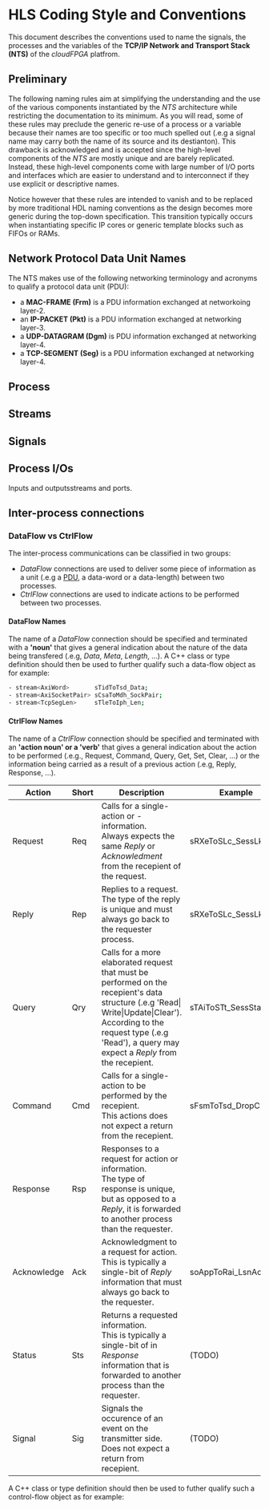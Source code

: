 # HLS Coding Style and Conventions
This document describes the conventions used to name the signals, the processes and the variables of the **TCP/IP Network and Transport Stack (NTS)** of the *cloudFPGA* platfrom.  

## Preliminary
The following naming rules aim at simplifying the understanding and the use of the various components instantiated by the *NTS* architecture while restricting the documentation to its minimum. 
As you will read, some of these rules may preclude the generic re-use of a process or a variable because their names are too specific or too much spelled out (.e.g a signal name may carry both the name  of its source and its destianton). 
This drawback is acknowledged and is accepted since the high-level components of the *NTS* are mostly unique and are barely replicated. 
Instead, these high-level components come with large number of I/O ports and interfaces which are easier to understand and to interconnect if they use explicit or descriptive names.

Notice however that these rules are intended to vanish and to be replaced by more traditional HDL naming conventions as the design becomes more generic during the top-down specification. 
This transition typically occurs when instantiating specific IP cores or generic template blocks such as FIFOs or RAMs.

## <a name="pdu"></a>Network Protocol Data Unit Names
The NTS makes use of the following networking terminology and acronyms to qualify a protocol data unit (PDU):
- a **MAC-FRAME (Frm)** is a PDU information exchanged at networkoing layer-2.
- an **IP-PACKET (Pkt)** is a PDU information exchanged at networking layer-3.
- a **UDP-DATAGRAM (Dgm)** is PDU information exchanged at networking layer-4.
- a **TCP-SEGMENT (Seg)** is a PDU information exchanged at networking layer-4.

## Process

## Streams

## Signals

## Process I/Os
Inputs and outputsstreams and ports.

## Inter-process connections

### DataFlow vs CtrlFlow
The inter-process communications can be classified in two groups:
- *DataFlow* connections are used to deliver some piece of information as a unit (.e.g a [PDU](#pdu), a data-word or a data-length) between two processes.
- *CtrlFlow* connections are used to indicate actions to be performed between two processes.

#### DataFlow Names

The name of a *DataFlow* connection should be specified and terminated with a **'noun'** that gives a general indication about the nature of the data being transfered (.e.g, *Data*, *Meta*, *Length*, ...). A C++ class or type definition should then be used to further qualify such a data-flow object as for example:
```bash 
- stream<AxiWord>       sTidToTsd_Data;
- stream<AxiSocketPair> sCsaToMdh_SockPair;
- stream<TcpSegLen>     sTleToIph_Len;
```

#### CtrlFlow Names
The name of a *CtrlFlow* connection should be specified and terminated with an **'action noun' or a 'verb'** that gives a general indication about the action to be performed (.e.g., Request, Command, Query, Get, Set, Clear, ...) or the information being carried as a result of a previous action (.e.g, Reply, Response, ...).
 
| Action     | Short | Description                           |  Example            |
| ---------- | ----- | ------------------------------------- | ------------------- |
| Request    | Req   | Calls for a single-action or -information. <br> Always expects the same *Reply* or *Acknowledment* from the recepient of the request. | sRXeToSLc_SessLkpReq |
| Reply      | Rep   | Replies to a request. <br> The type of the reply is unique and must always go back to the requester process.                      |  sRXeToSLc_SessLkpRep   |
| Query      | Qry   | Calls for a more elaborated request that must be performed on the recepient's data structure (.e.g 'Read\|  Write\|Update\|Clear'). <br> According to the request type (.e.g 'Read'), a query may expect a *Reply* from the recepient.     | sTAiToSTt_SessStateQry  |
| Command    | Cmd   | Calls for a single-action to be performed by the recepient. <br> This actions does not expect a return from the recepient.  | sFsmToTsd_DropCmd |
| Response   | Rsp   | Responses to a request for action or information. <br> The type of response is unique, but as opposed to a *Reply*, it is forwarded to another process than the requester. |
| Acknowledge| Ack   | Acknowledgment to a request for action. <br> This is typically a single-bit of *Reply* information that must always go back to the requester. | soAppToRai_LsnAck |
| Status     | Sts   | Returns a requested information. <br> This is typically a single-bit of in *Response* information that is forwarded to another process than the requester. |  (TODO) |    
| Signal     | Sig   | Signals the occurence of an event on the transmitter side. <br> Does not expect a return from recepient. | (TODO) |


A C++ class or type definition should then be used to futher qualify such a control-flow object as for example:   


